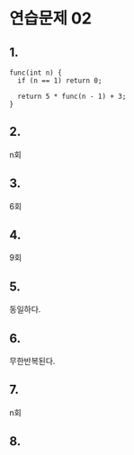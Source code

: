 # 연습문제 02

## 1. 
```
func(int n) {
  if (n == 1) return 0;

  return 5 * func(n - 1) + 3;
}
```

## 2.
n회

## 3.
6회

## 4.
9회

## 5.
동일하다.

## 6.
무한반복된다.

## 7.
n회

## 8.
